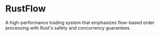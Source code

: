 # RustFlow
A high-performance trading system that emphasizes flow-based order processing with Rust's safety and concurrency guarantees.
